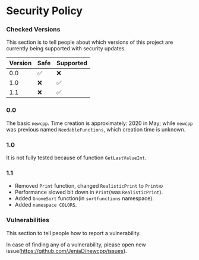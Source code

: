 # Security Policy
### Checked Versions

This section is to tell people about which versions of this project are
currently being supported with security updates.

| Version | Safe              |Supported         |
| ------- | -----             |------------      |
| 0.0     | :white_check_mark:|:x:               |
| 1.0     | :x:               |:white_check_mark:|
| 1.1     | :x:               |:white_check_mark:|

### 0.0
The basic `newcpp`. Time creation is approximately: 2020 in May; while `newcpp` was previous named `NeedableFunctions`, which creation time is unknown.
### 1.0
It is not fully tested because of function `GetLastValueInt`.
### 1.1
- Removed `Print` function, changed `RealisticPrint` to `Print`ю
- Performance slowed bit down in `Print`(was `RealisticPrint`).
- Added `GnomeSort` function(in `sortfunctions` namespace).
- Added `namespace COLORS`.

### Vulnerabilities

This section to tell people how to report a vulnerability.

In case of finding any of a vulnerability, please open new issue(https://github.com/JeniaD/newcpp/issues).
